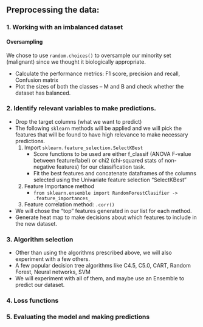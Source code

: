 ## Preprocessing the data:

### 1.	Working with an imbalanced dataset

#### Oversampling

We chose to use `random.choices()` to oversample our minority set (malignant) since we thought it biologically appropriate.

- Calculate the performance metrics: F1 score, precision and recall, Confusion matrix 
- Plot the sizes of both the classes – M and B and check whether the dataset has balanced. 

### 2.	Identify relevant variables to make predictions.

- Drop the target columns (what we want to predict)
- The following `sklearn` methods will be applied and we will pick the features that will be found to have high relevance to make necessary predictions.
	1. Import `sklearn.feature_selection.SelectKBest`
		- Score functions to be used are either f_classif (ANOVA F-value between feature/label) or chi2 (chi-squared stats of non-negative features) for our classification task.
		- Fit the best features and concatenate dataframes of the columns selected using the Univariate feature selection “SelectKBest”
	2. Feature Importance method
		- `from sklearn.ensemble import RandomForestClasifier -> .feature_importances_`
	3. Feature correlation method: `.corr()`
- We will chose the “top” features generated in our list for each method.              
- Generate heat map to make decisions about which features to include in the new dataset.

### 3.	Algorithm selection

- Other than using the algorithms prescribed above, we will also experiment with a few others.
- A few popular decision tree algorithms like C4.5, C5.0, CART, Random Forest, Neural networks, SVM
- We will experiment with all of them, and maybe use an Ensemble to predict our dataset.

### 4.	Loss functions

### 5.	Evaluating the model and making predictions
